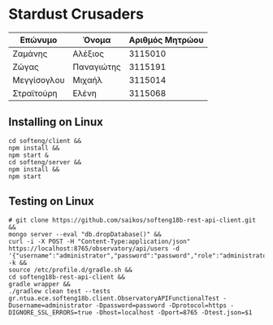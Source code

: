 # Stardust Crusaders

| Επώνυμο               | Όνομα      | Αριθμός Μητρώου |
|-----------------------|------------|-----------------|
| Ζαμάνης               | Αλέξιος    | 3115010         |
| Ζώγας                 | Παναγιώτης | 3115191         |
| Μεγγίσογλου           | Μιχαήλ     | 3115014         |
| Στραϊτούρη            | Ελένη      | 3115068         |

## Installing on Linux

```
cd softeng/client &&
npm install &&
npm start &
cd softeng/server &&
npm install &&
npm start
```

## Testing on Linux
```
# git clone https://github.com/saikos/softeng18b-rest-api-client.git &&
mongo server --eval "db.dropDatabase()" &&
curl -i -X POST -H "Content-Type:application/json" https://localhost:8765/observatory/api/users -d '{"username":"administrator","password":"password","role":"administrator"}' -k &&
source /etc/profile.d/gradle.sh &&
cd softeng18b-rest-api-client &&
gradle wrapper &&
./gradlew clean test --tests gr.ntua.ece.softeng18b.client.ObservatoryAPIFunctionalTest -Dusername=administrator -Dpassword=password -Dprotocol=https -DIGNORE_SSL_ERRORS=true -Dhost=localhost -Dport=8765 -Dtest.json=$1
```
